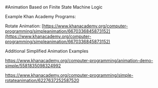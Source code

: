 #Animation Based on Finite State Machine Logic

Example Khan Academy Programs: 

Rotate Animation:
[https://www.khanacademy.org/computer-programming/simpleanimation/6670336845873152](https://www.khanacademy.org/computer-programming/simpleanimation/6670336845873152)

Additional Simplified Animation Examples

https://www.khanacademy.org/computer-programming/animation-demo-simple/5581835098324992

https://www.khanacademy.org/computer-programming/simple-rotateanimation/6227637252587520
